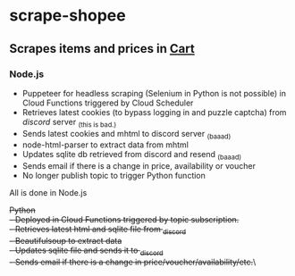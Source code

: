 # scrape-shopee
## Scrapes items and prices in [Cart](https://shopee.com.my/cart)
### Node.js 
- Puppeteer for headless scraping (Selenium in Python is not possible) in Cloud Functions triggered by Cloud Scheduler
- Retrieves latest cookies (to bypass logging in and puzzle captcha) from _discord_ server <sub>(this is bad.)</sub>
- Sends latest cookies and mhtml to discord server <sub>(baaad)</sub>
- node-html-parser to extract data from mhtml
- Updates sqlite db retrieved from discord and resend <sub>(baaad)</sub>
- Sends email if there is a change in price, availability or voucher
- No longer publish topic to trigger Python function 

All is done in Node.js

~~Python~~\
~~- Deployed in Cloud Functions triggered by topic subscription.~~\
~~- Retrieves latest html and sqlite file from <sub>discord</sub>~~\
~~- Beautifulsoup to extract data~~\
~~- Updates sqlite file and sends it to <sub>discord</sub>~~\
~~- Sends email if there is a change in price/voucher/availability/etc.~~\

